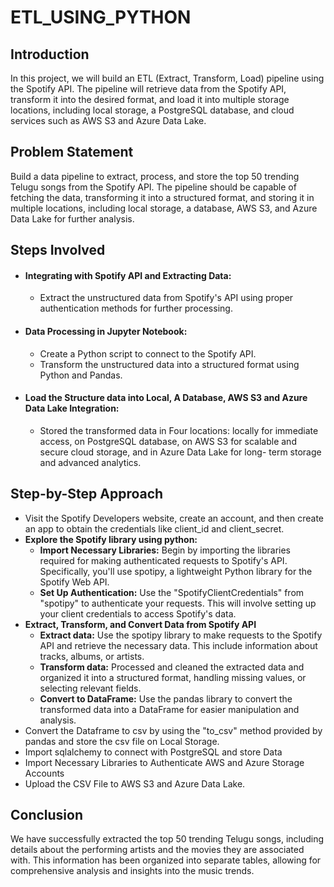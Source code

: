 # ETL_USING_PYTHON
## Introduction
In this project, we will build an ETL (Extract, Transform, Load) pipeline using the Spotify API. The pipeline will retrieve data from the Spotify API, transform it into the desired format, and load it into multiple storage locations, including local storage, a PostgreSQL database, and cloud services such as AWS S3 and Azure Data Lake.

 ## Problem Statement
Build a data pipeline to extract, process, and store the top 50 trending Telugu songs from the Spotify API. The pipeline should be capable of fetching the data, transforming it into a structured format, and storing it in multiple locations, including local storage, a database, AWS S3, and Azure Data Lake for further analysis.

## Steps Involved
  - #### Integrating with Spotify API and Extracting Data:
    - Extract the unstructured data from Spotify's API using proper authentication methods for further processing.
  - #### Data Processing in Jupyter Notebook:
    - Create a Python script to connect to the Spotify API.
    - Transform the unstructured data into a structured format using Python and Pandas.
  - #### Load the Structure data into Local, A Database, AWS S3 and Azure Data Lake Integration:
    - Stored the transformed data in Four locations: locally for immediate access, on PostgreSQL database, on AWS S3 for scalable and secure cloud storage, and in Azure Data Lake for long- term storage and advanced analytics.
## Step-by-Step Approach
  - Visit the Spotify Developers website, create an account, and then create an app to obtain the credentials like client_id and client_secret.
  - **Explore the Spotify library using python:**
      - **Import Necessary Libraries:** Begin by importing the libraries required for making authenticated requests to Spotify's API. Specifically, you'll use spotipy, a lightweight Python library for the Spotify Web API.
      - **Set Up Authentication:** Use the "SpotifyClientCredentials" from "spotipy" to authenticate your requests. This will involve setting up your client credentials to access Spotify's data.
  - **Extract, Transform, and Convert Data from Spotify API**
      - **Extract data:** Use the spotipy library to make requests to the Spotify API and retrieve the necessary data. This include information about tracks, albums, or artists.
      - **Transform data:** Processed and cleaned the extracted data and organized it into a structured format, handling missing values, or selecting relevant fields.
      - **Convert to DataFrame:** Use the pandas library to convert the transformed data into a DataFrame for easier manipulation and analysis.
  - Convert the Dataframe to csv by using the "to_csv" method provided by pandas and store the csv file on Local Storage.
  - Import sqlalchemy to connect with PostgreSQL and store Data
  - Import Necessary Libraries to Authenticate AWS and Azure Storage Accounts
  - Upload the CSV File to AWS S3 and Azure Data Lake.

## Conclusion
We have successfully extracted the top 50 trending Telugu songs, including details about the performing artists and the movies they are associated with. This information has been organized into separate tables, allowing for comprehensive analysis and insights into the music trends.

  
